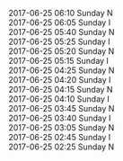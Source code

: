 2017-06-25 06:10 Sunday  N  
2017-06-25 06:05 Sunday  I  
2017-06-25 05:40 Sunday  N  
2017-06-25 05:25 Sunday  I  
2017-06-25 05:20 Sunday  N  
2017-06-25 05:15 Sunday  I  
2017-06-25 04:25 Sunday  N  
2017-06-25 04:20 Sunday  I  
2017-06-25 04:15 Sunday  N  
2017-06-25 04:10 Sunday  I  
2017-06-25 03:45 Sunday  N  
2017-06-25 03:40 Sunday  I  
2017-06-25 03:05 Sunday  N  
2017-06-25 02:45 Sunday  I  
2017-06-25 02:25 Sunday  N  
